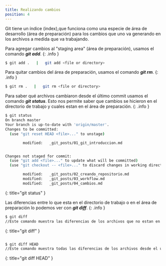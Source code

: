 ```yaml
---
title: Realizando cambios
position: 4
---
```

Git tiene un índice (index),que funciona como una especie de área de desarrollo (área de preparación) para los
cambios que uno va generando en los archivos a medida que va trabajando.

Para agregar cambios al "staging area" (área de preparación), usamos el comando <strong>*git add*</strong>.
{: .info }

```sh
$ git add .   |   git add <file or directory>   
```

Para quitar cambios del área de preparación, usamos el comando <strong>*git rm*</strong>.
{: .info }
```sh
$ git rm .   |   git rm <file or directory>   
```

Para saber qué archivos cambiaron desde el último commit usamos el comando <strong>*git status*</strong>. Esto nos permite saber que cambios se hicieron en el directorio de trabajo y cuales estan en el área de preparación.
{: .info }


~~~ sh
$ git status
On branch master
Your branch is up-to-date with 'origin/master'.
Changes to be committed:
  (use "git reset HEAD <file>..." to unstage)

        modified:   _git_posts/01_git_introduccion.md


Changes not staged for commit:
  (use "git add <file>..." to update what will be committed)
  (use "git checkout -- <file>..." to discard changes in working directory)

        modified:   _git_posts/02_creando_repositorio.md
        modified:   _git_posts/03_workflow.md
        modified:   _git_posts/04_cambios.md
~~~
{: title="git status" }

Las diferencias entre lo que esta en el directorio de trabajo o en el área de preparación lo podemos ver con <strong>*git diff*</strong>.
{: .info }


~~~ sh
$ git diff
//Este comando muestra las diferencias de los archivos que no estan en el área de preparacion

~~~
{: title="git diff" }

~~~ sh

$ git diff HEAD
//Este comando muestra todas las diferencias de los archivos desde el ultimo commit (sin importar si los cambios estan o no en el área de preparación)
~~~
{: title="git diff HEAD" }
